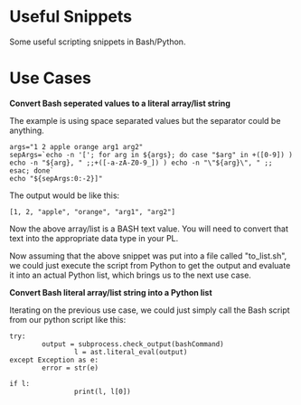 # Useful Snippets
Some useful scripting snippets in Bash/Python.


# Use Cases


**Convert Bash seperated values to a literal array/list string** 

The example is using space separated values but the separator could be anything.

```
args="1 2 apple orange arg1 arg2"
sepArgs=`echo -n '['; for arg in ${args}; do case "$arg" in +([0-9]) ) echo -n "${arg}, " ;;+([-a-zA-Z0-9_]) ) echo -n "\"${arg}\", " ;; esac; done`
echo "${sepArgs:0:-2}]"
```

The output would be like this:

`[1, 2, "apple", "orange", "arg1", "arg2"]`

Now the above array/list is a BASH text value. You will need to convert that text into the appropriate data type in your PL.

Now assuming that the above snippet was put into a file called "to_list.sh", we could just execute the script from Python to get the output and evaluate it into an actual Python list, which brings us to the next use case.

**Convert Bash literal array/list string into a Python list** 

Iterating on the previous use case, we could just simply call the Bash script from our python script like this:

```
try:
        output = subprocess.check_output(bashCommand)
				l = ast.literal_eval(output)
except Exception as e:
        error = str(e)

if l:
				print(l, l[0])
```
